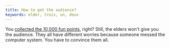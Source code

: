 ```yaml
---
title: How to get the audience?
keywords: elder, trois, un, deux
---
```


You [collected the 10,000 fun points](../040-get-points.md), right? Still, the elders won't give you the audience. They all have different worries because someone messed the computer system. You have to convince them all.
